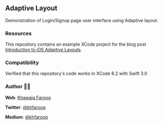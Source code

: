 ## Adaptive Layout
Demonstration of Login/Signup page user interface using Adaptive layout.

### Resources

This repository contains an example XCode project for the blog post [Introduction to iOS Adaptive Layouts](https://medium.com/@kfarooqa/introduction-to-ios-adaptive-layouts-11dce7cf29e8).

### Compatibility

Verified that this repository's code works in XCode 8.2 with Swift 3.0

### Author 🙏🏻
**Web**: [Khawaja Farooq](http://khawajafarooq.github.io)

**Twitter**: [@khfarooq](https://twitter.com/khfarooq)

**Medium**: [@khfarooq](https://medium.com/@khfarooq)
